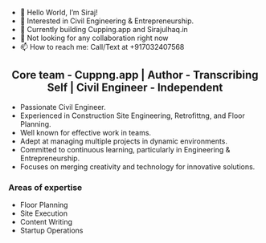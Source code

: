 - 👋 Hello World, I’m Siraj! 
- 👀 Interested in Civil Engineering & Entrepreneurship. 
- 🌱 Currently building Cupping.app and Sirajulhaq.in 
- 💞️ Not looking for any collaboration right now 
- 📫 How to reach me: Call/Text at +917032407568 

<h2 align="center" dir="auto">Core team - Cuppng.app | Author - Transcribing Self | Civil Engineer - Independent</h2>

- Passionate Civil Engineer.
- Experienced in Construction Site Engineering, Retrofittng, and Floor Planning.
- Well known for effective work in teams.
- Adept at managing multiple projects in dynamic environments.
- Committed to continuous learning, particularly in Engineering & Entrepreneurship.
- Focuses on merging creativity and technology for innovative solutions.

<h3>Areas of expertise</h3>

- Floor Planning 
- Site Execution 
- Content Writing 
- Startup Operations 



<!---
SMSirajulhaq/SMSirajulhaq is a ✨ special ✨ repository because its `README.md` (this file) appears on your GitHub profile.
You can click the Preview link to take a look at your changes.
--->

